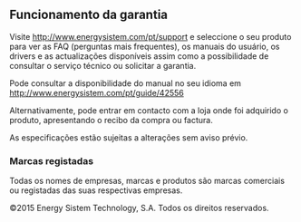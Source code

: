 ## Funcionamento da garantia

Visite http://www.energysistem.com/pt/support e seleccione o seu produto para ver as FAQ (perguntas mais frequentes), os manuais do usuário, os drivers e as actualizações disponíveis assim como a possibilidade de  consultar o serviço técnico ou solicitar a garantia. 

Pode consultar a disponibilidade do manual no seu idioma em http://www.energysistem.com/pt/guide/42556

Alternativamente, pode entrar em contacto com a loja onde foi adquirido o produto, apresentando o recibo da compra ou factura.  

As especificações estão sujeitas a alterações sem aviso prévio.  

### Marcas registadas

Todas os nomes de empresas, marcas e produtos são marcas comerciais ou registadas das suas respectivas empresas.

©2015 Energy Sistem Technology, S.A. Todos os direitos reservados.
